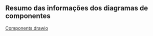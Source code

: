 ## Resumo das informações dos diagramas de componentes

[Components.drawio](https://viewer.diagrams.net/?tags=%7B%7D&target=blank&highlight=0000ff&edit=_blank&layers=1&nav=1&title=Components.drawio#R7Vrbkps4EP0aP%2B4WIMD4cXyZ5CGzNRUnm32VoQFVBGKFGM%2Fs10cy4mLAHteuWTspqqZq0FEjtfqc1g3P0Cp5%2FcBxFj%2BxAOjMMoLXGVrPLMu0LWum%2FozgrUTm5qIEIk4CbdQAW%2FIPaNDQaEECyI8MBWNUkOwY9Fmagi%2BOMMw52x%2BbhYwe95rhCHrA1se0j34jgYg1ahpGU%2FERSBTrrj1HV%2Byw%2Fz3irEh1fylLoaxJcNWMNs1jHLB9C0KbGVpxxkT5lLyugKqwVhEr33s8UVu7zCEVl7yAFqZjgGd7oel4tuH%2Fplt4wbTQYfgMUUGxYFzCK9kscO26eKsi9QJcEBm4B0qiVEKCZTO0xLpEIZS%2BLPMM%2BySNvqi6tdcAnw7Va6tBPuuYmgcsxpnqxi92oIqlTKRG0DIgXPJOmOokZ4UK7TJkqdhqz2xZjkVClb18PDACauBG2W4ZeVXwWUJ8%2FUzxDuiypnDFqBw6Wh9IlK8Jzr7XejB1j484IVTJ%2FE%2FgAU5x5Yh21urTUsVZRg5eW5Cm6QOwBAR%2FkyZVbSUZnU22Lu4baSKksbilylpqWKdDVDfd6EI%2BaGlcKBOrJ5M1Flgiz5z5kOdsEsktRDJfvC8Se0gkaAyRoFMieZKjjyBR45xU8v%2BrxPaOVYIWfZlYiwGZmJ4zgkzsnkxmlouT7BDAvwsm%2FxO17ITYh7qG6xoJUCWJnZxw3Ei0kQr4AydQgdK5XWPY0d6dENzI3S%2BX28rV%2F7Z%2BuMekm2af9Bprk%2B6MMTU4Pc7l%2FrGg0OOkzlmWZDKqavgnZgOd%2FMi9OX0tHV2BOGR2iDOcPnHWAHHuGMS5A8naoUy2ILfoKoL7mAjYZipv0XovTwn3M4uOk2Sok2SWMTCzDq2%2FY1A1H1x%2Bt0U%2BJVmPOO%2BukmwxJdk5ruZ3lGSVbqaV7H3i3O4R1rF%2Bv2WamaifVkEE1Z4f6I7tNw3Q4aIVm%2Feij7l4UBdSHeyRKF9LYlVZR14daCANOm9IpGUvSxVP7uV0nuRQHnm4D%2BdnI%2BlhBOL8WqPCd1YJHCgW5OX4hu26pNoTqReQ6l5AqnM%2FpDpnSWVcxCxiKaa3Z5ZlkF6J2QDn8cH%2Fs%2FPvWZqdC2i2r03z4VUZD%2FzWMsiYPMTnrZafFdDaOjudHdiic3PdsbcqTQzby4fSg0Zw9VD%2BpQbnP40Gbz67oAtkZ92F7BadzaStr7jGk5E3yeiaMjLvQkaW54wqo5CjMAt3X%2FePJHLzb%2BgJNnzgI8wzZ4L99WsePXrnjAE9nTx6LDpX3u7A5edY545B7vrfRg7cPWwm8t4lz0S3Zq%2F%2FyUJdrX3hOM3Dge%2FjE4VdCofubK5FoSw2P6Ao59rmBypo8wM%3D)